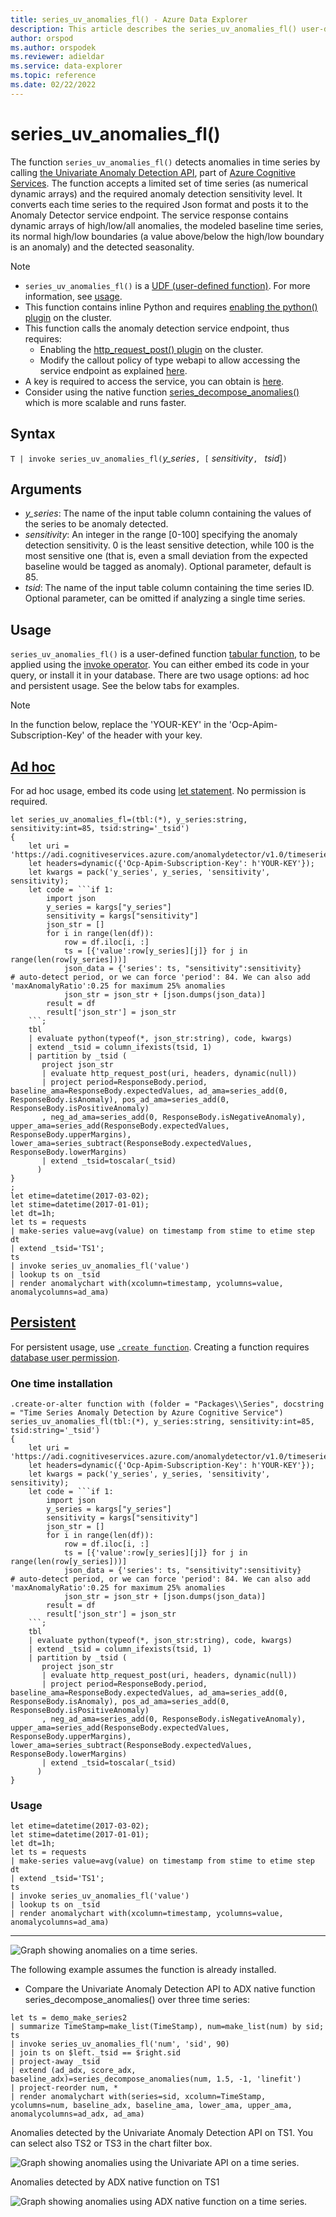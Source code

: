 ```yaml
---
title: series_uv_anomalies_fl() - Azure Data Explorer
description: This article describes the series_uv_anomalies_fl() user-defined function in Azure Data Explorer.
author: orspod
ms.author: orspodek
ms.reviewer: adieldar
ms.service: data-explorer
ms.topic: reference
ms.date: 02/22/2022
---
```

# series_uv_anomalies_fl()

The function `series_uv_anomalies_fl()` detects anomalies in time series by calling [the Univariate Anomaly Detection API](/azure/cognitive-services/anomaly-detector/overview), part of [Azure Cognitive Services](/azure/cognitive-services/what-are-cognitive-services). The function accepts a limited set of time series (as numerical dynamic arrays) and the required anomaly detection sensitivity level. It converts each time series to the required Json format and posts it to the Anomaly Detector service endpoint. The service response contains dynamic arrays of high/low/all anomalies, the modeled baseline time series, its normal high/low boundaries (a value above/below the high/low boundary is an anomaly) and the detected seasonality.

> [!NOTE]
>
> * `series_uv_anomalies_fl()` is a [UDF (user-defined function)](../query/functions/user-defined-functions.md). For more information, see [usage](#usage).
> * This function contains inline Python and requires [enabling the python() plugin](../query/pythonplugin.md#enable-the-plugin) on the cluster.
> * This function calls the anomaly detection service endpoint, thus requires:
>     * Enabling the [http_request_post() plugin](https://kusto.azurewebsites.net/docs/kusto/query/httprequestplugin.html) on the cluster.
>     * Modify the callout policy of type webapi to allow accessing the service endpoint as explained [here](https://kusto.azurewebsites.net/docs/kusto/management/calloutpolicy.html).
> * A key is required to access the service, you can obtain is [here](https://ms.portal.azure.com/#create/Microsoft.CognitiveServicesAnomalyDetector).
> * Consider using the native function [series_decompose_anomalies()](../query/series-decompose-anomaliesfunction.md) which is more scalable and runs faster.

## Syntax

`T | invoke series_uv_anomalies_fl(`*y_series*`, [` *sensitivity*`, ` *tsid*]`)`

## Arguments

* *y_series*: The name of the input table column containing the values of the series to be anomaly detected.
* *sensitivity*: An integer in the range [0-100] specifying the anomaly detection sensitivity. 0 is the least sensitive detection, while 100 is the most sensitive one (that is, even a small deviation from the expected baseline would be tagged as anomaly). Optional parameter, default is 85.
* *tsid*: The name of the input table column containing the time series ID. Optional parameter, can be omitted if analyzing a single time series.

## Usage

`series_uv_anomalies_fl()` is a user-defined function [tabular function](../query/functions/user-defined-functions.md#tabular-function), to be applied using the [invoke operator](../query/invokeoperator.md). You can either embed its code in your query, or install it in your database. There are two usage options: ad hoc and persistent usage. See the below tabs for examples.

> [!NOTE]
> In the function below, replace the 'YOUR-KEY' in the 'Ocp-Apim-Subscription-Key' of the header with your key.

## [Ad hoc](#tab/adhoc)

For ad hoc usage, embed its code using [let statement](../query/letstatement.md). No permission is required.

<!-- csl: https://help.kusto.windows.net/Samples -->
~~~kusto
let series_uv_anomalies_fl=(tbl:(*), y_series:string, sensitivity:int=85, tsid:string='_tsid')
{
    let uri = 'https://adi.cognitiveservices.azure.com/anomalydetector/v1.0/timeseries/entire/detect';
    let headers=dynamic({'Ocp-Apim-Subscription-Key': h'YOUR-KEY'});
    let kwargs = pack('y_series', y_series, 'sensitivity', sensitivity);
    let code = ```if 1:
        import json
        y_series = kargs["y_series"]
        sensitivity = kargs["sensitivity"]
        json_str = []
        for i in range(len(df)):
            row = df.iloc[i, :]
            ts = [{'value':row[y_series][j]} for j in range(len(row[y_series]))]
            json_data = {'series': ts, "sensitivity":sensitivity}     # auto-detect period, or we can force 'period': 84. We can also add 'maxAnomalyRatio':0.25 for maximum 25% anomalies
            json_str = json_str + [json.dumps(json_data)]
        result = df
        result['json_str'] = json_str
    ```;
    tbl
    | evaluate python(typeof(*, json_str:string), code, kwargs)
    | extend _tsid = column_ifexists(tsid, 1)
    | partition by _tsid (
       project json_str
       | evaluate http_request_post(uri, headers, dynamic(null))
       | project period=ResponseBody.period, baseline_ama=ResponseBody.expectedValues, ad_ama=series_add(0, ResponseBody.isAnomaly), pos_ad_ama=series_add(0, ResponseBody.isPositiveAnomaly)
       , neg_ad_ama=series_add(0, ResponseBody.isNegativeAnomaly), upper_ama=series_add(ResponseBody.expectedValues, ResponseBody.upperMargins), lower_ama=series_subtract(ResponseBody.expectedValues, ResponseBody.lowerMargins)
       | extend _tsid=toscalar(_tsid)
      )
}
;
let etime=datetime(2017-03-02);
let stime=datetime(2017-01-01);
let dt=1h;
let ts = requests
| make-series value=avg(value) on timestamp from stime to etime step dt
| extend _tsid='TS1';
ts
| invoke series_uv_anomalies_fl('value')
| lookup ts on _tsid
| render anomalychart with(xcolumn=timestamp, ycolumns=value, anomalycolumns=ad_ama)
~~~

## [Persistent](#tab/persistent)

For persistent usage, use [`.create function`](../management/create-function.md).  Creating a function requires [database user permission](../management/access-control/role-based-authorization.md).

### One time installation

<!-- csl: https://help.kusto.windows.net/Samples -->
~~~kusto
.create-or-alter function with (folder = "Packages\\Series", docstring = "Time Series Anomaly Detection by Azure Cognitive Service")
series_uv_anomalies_fl(tbl:(*), y_series:string, sensitivity:int=85, tsid:string='_tsid')
{
    let uri = 'https://adi.cognitiveservices.azure.com/anomalydetector/v1.0/timeseries/entire/detect';
    let headers=dynamic({'Ocp-Apim-Subscription-Key': h'YOUR-KEY'});
    let kwargs = pack('y_series', y_series, 'sensitivity', sensitivity);
    let code = ```if 1:
        import json
        y_series = kargs["y_series"]
        sensitivity = kargs["sensitivity"]
        json_str = []
        for i in range(len(df)):
            row = df.iloc[i, :]
            ts = [{'value':row[y_series][j]} for j in range(len(row[y_series]))]
            json_data = {'series': ts, "sensitivity":sensitivity}     # auto-detect period, or we can force 'period': 84. We can also add 'maxAnomalyRatio':0.25 for maximum 25% anomalies
            json_str = json_str + [json.dumps(json_data)]
        result = df
        result['json_str'] = json_str
    ```;
    tbl
    | evaluate python(typeof(*, json_str:string), code, kwargs)
    | extend _tsid = column_ifexists(tsid, 1)
    | partition by _tsid (
       project json_str
       | evaluate http_request_post(uri, headers, dynamic(null))
       | project period=ResponseBody.period, baseline_ama=ResponseBody.expectedValues, ad_ama=series_add(0, ResponseBody.isAnomaly), pos_ad_ama=series_add(0, ResponseBody.isPositiveAnomaly)
       , neg_ad_ama=series_add(0, ResponseBody.isNegativeAnomaly), upper_ama=series_add(ResponseBody.expectedValues, ResponseBody.upperMargins), lower_ama=series_subtract(ResponseBody.expectedValues, ResponseBody.lowerMargins)
       | extend _tsid=toscalar(_tsid)
      )
}
~~~

### Usage

<!-- csl: https://help.kusto.windows.net/Samples -->
~~~kusto
let etime=datetime(2017-03-02);
let stime=datetime(2017-01-01);
let dt=1h;
let ts = requests
| make-series value=avg(value) on timestamp from stime to etime step dt
| extend _tsid='TS1';
ts
| invoke series_uv_anomalies_fl('value')
| lookup ts on _tsid
| render anomalychart with(xcolumn=timestamp, ycolumns=value, anomalycolumns=ad_ama)
~~~

---

![Graph showing anomalies on a time series.](images/series-uv-anomalies-fl/uv-anomalies-example-1.png)

The following example assumes the function is already installed.

* Compare the Univariate Anomaly Detection API to ADX native function series_decompose_anomalies() over three time series:

<!-- csl: https://help.kusto.windows.net/Samples -->
~~~kusto
let ts = demo_make_series2
| summarize TimeStamp=make_list(TimeStamp), num=make_list(num) by sid;
ts
| invoke series_uv_anomalies_fl('num', 'sid', 90)
| join ts on $left._tsid == $right.sid
| project-away _tsid
| extend (ad_adx, score_adx, baseline_adx)=series_decompose_anomalies(num, 1.5, -1, 'linefit')
| project-reorder num, *
| render anomalychart with(series=sid, xcolumn=TimeStamp, ycolumns=num, baseline_adx, baseline_ama, lower_ama, upper_ama, anomalycolumns=ad_adx, ad_ama)
~~~

Anomalies detected by the Univariate Anomaly Detection API on TS1. You can select also TS2 or TS3 in the chart filter box.

![Graph showing anomalies using the Univariate API on a time series.](images/series-uv-anomalies-fl/uv-anomalies-example-2.png)

Anomalies detected by ADX native function on TS1

![Graph showing anomalies using ADX native function on a time series.](images/series-uv-anomalies-fl/adx-anomalies-example-2.png)
